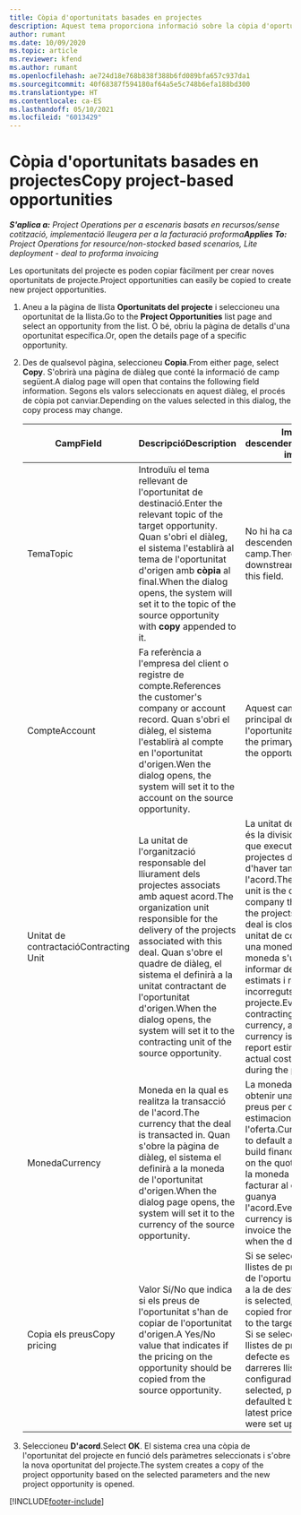 ```yaml
---
title: Còpia d'oportunitats basades en projectes
description: Aquest tema proporciona informació sobre la còpia d'oportunitats basades en projectes al Project Operations.
author: rumant
ms.date: 10/09/2020
ms.topic: article
ms.reviewer: kfend
ms.author: rumant
ms.openlocfilehash: ae724d18e768b838f388b6fd089bfa657c937da1
ms.sourcegitcommit: 40f68387f594180af64a5e5c748b6efa188bd300
ms.translationtype: HT
ms.contentlocale: ca-ES
ms.lasthandoff: 05/10/2021
ms.locfileid: "6013429"
---
```

# <a name="copy-project-based-opportunities"></a><span data-ttu-id="b77b6-103">Còpia d'oportunitats basades en projectes</span><span class="sxs-lookup"><span data-stu-id="b77b6-103">Copy project-based opportunities</span></span>

<span data-ttu-id="b77b6-104">_**S'aplica a:** Project Operations per a escenaris basats en recursos/sense cotització, implementació lleugera per a la facturació proforma_</span><span class="sxs-lookup"><span data-stu-id="b77b6-104">_**Applies To:** Project Operations for resource/non-stocked based scenarios, Lite deployment - deal to proforma invoicing_</span></span>


<span data-ttu-id="b77b6-105">Les oportunitats del projecte es poden copiar fàcilment per crear noves oportunitats de projecte.</span><span class="sxs-lookup"><span data-stu-id="b77b6-105">Project opportunities can easily be copied to create new project opportunities.</span></span> 

1. <span data-ttu-id="b77b6-106">Aneu a la pàgina de llista **Oportunitats del projecte** i seleccioneu una oportunitat de la llista.</span><span class="sxs-lookup"><span data-stu-id="b77b6-106">Go to the **Project Opportunities** list page and select an opportunity from the list.</span></span> <span data-ttu-id="b77b6-107">O bé, obriu la pàgina de detalls d'una oportunitat específica.</span><span class="sxs-lookup"><span data-stu-id="b77b6-107">Or, open the details page of a specific opportunity.</span></span> 
2. <span data-ttu-id="b77b6-108">Des de qualsevol pàgina, seleccioneu **Copia**.</span><span class="sxs-lookup"><span data-stu-id="b77b6-108">From either page, select **Copy**.</span></span> <span data-ttu-id="b77b6-109">S'obrirà una pàgina de diàleg que conté la informació de camp següent.</span><span class="sxs-lookup"><span data-stu-id="b77b6-109">A dialog page will open that contains the following field information.</span></span> <span data-ttu-id="b77b6-110">Segons els valors seleccionats en aquest diàleg, el procés de còpia pot canviar.</span><span class="sxs-lookup"><span data-stu-id="b77b6-110">Depending on the values selected in this dialog, the copy process may change.</span></span>

    | <span data-ttu-id="b77b6-111">**Camp**</span><span class="sxs-lookup"><span data-stu-id="b77b6-111">**Field**</span></span> | <span data-ttu-id="b77b6-112">**Descripció**</span><span class="sxs-lookup"><span data-stu-id="b77b6-112">**Description**</span></span> | <span data-ttu-id="b77b6-113">**Impacte descendent**</span><span class="sxs-lookup"><span data-stu-id="b77b6-113">**Downstream impact**</span></span> |
    | --- | --- | --- |
    | <span data-ttu-id="b77b6-114">Tema</span><span class="sxs-lookup"><span data-stu-id="b77b6-114">Topic</span></span> | <span data-ttu-id="b77b6-115">Introduïu el tema rellevant de l'oportunitat de destinació.</span><span class="sxs-lookup"><span data-stu-id="b77b6-115">Enter the relevant topic of the target opportunity.</span></span> <span data-ttu-id="b77b6-116">Quan s'obri el diàleg, el sistema l'establirà al tema de l'oportunitat d'origen amb **còpia** al final.</span><span class="sxs-lookup"><span data-stu-id="b77b6-116">When the dialog opens, the system will set it to the topic of the source opportunity with **copy** appended to it.</span></span> | <span data-ttu-id="b77b6-117">No hi ha cap impacte descendent d'aquest camp.</span><span class="sxs-lookup"><span data-stu-id="b77b6-117">There's no downstream impact for this field.</span></span> |
    | <span data-ttu-id="b77b6-118">Compte</span><span class="sxs-lookup"><span data-stu-id="b77b6-118">Account</span></span> | <span data-ttu-id="b77b6-119">Fa referència a l'empresa del client o registre de compte.</span><span class="sxs-lookup"><span data-stu-id="b77b6-119">References the customer's company or account record.</span></span> <span data-ttu-id="b77b6-120">Quan s'obri el diàleg, el sistema l'establirà al compte en l'oportunitat d'origen.</span><span class="sxs-lookup"><span data-stu-id="b77b6-120">Wen the dialog opens, the system will set it to the account on the source opportunity.</span></span> | <span data-ttu-id="b77b6-121">Aquest camp és el client principal de l'oportunitat.</span><span class="sxs-lookup"><span data-stu-id="b77b6-121">This field is the primary customer on the opportunity.</span></span> |
    | <span data-ttu-id="b77b6-122">Unitat de contractació</span><span class="sxs-lookup"><span data-stu-id="b77b6-122">Contracting Unit</span></span> | <span data-ttu-id="b77b6-123">La unitat de l'organització responsable del lliurament dels projectes associats amb aquest acord.</span><span class="sxs-lookup"><span data-stu-id="b77b6-123">The organization unit responsible for the delivery of the projects associated with this deal.</span></span> <span data-ttu-id="b77b6-124">Quan s'obre el quadre de diàleg, el sistema el definirà a la unitat contractant de l'oportunitat d'origen.</span><span class="sxs-lookup"><span data-stu-id="b77b6-124">When the dialog opens, the system will set it to the contracting unit of the source opportunity.</span></span> | <span data-ttu-id="b77b6-125">La unitat de contractació és la divisió de l'empresa que executa els projectes després d'haver tancat l'acord.</span><span class="sxs-lookup"><span data-stu-id="b77b6-125">The contracting unit is the division of the company that executes the projects after the deal is closed.</span></span> <span data-ttu-id="b77b6-126">Cada unitat de contractació té una moneda, i aquesta moneda s'utilitza per informar dels costos estimats i reals incorreguts durant el projecte.</span><span class="sxs-lookup"><span data-stu-id="b77b6-126">Every contracting unit has a currency, and this currency is used to report estimated and actual costs incurred during the project.</span></span> |
    | <span data-ttu-id="b77b6-127">Moneda</span><span class="sxs-lookup"><span data-stu-id="b77b6-127">Currency</span></span> | <span data-ttu-id="b77b6-128">Moneda en la qual es realitza la transacció de l'acord.</span><span class="sxs-lookup"><span data-stu-id="b77b6-128">The currency that the deal is transacted in.</span></span> <span data-ttu-id="b77b6-129">Quan s'obre la pàgina de diàleg, el sistema el definirà a la moneda de l'oportunitat d'origen.</span><span class="sxs-lookup"><span data-stu-id="b77b6-129">When the dialog page opens, the system will set it to the currency of the source opportunity.</span></span> | <span data-ttu-id="b77b6-130">La moneda s'utilitza per obtenir una llista de preus per defecte i crear estimacions financeres a l'oferta.</span><span class="sxs-lookup"><span data-stu-id="b77b6-130">Currency is used to default a price list and build financial estimates on the quote.</span></span> <span data-ttu-id="b77b6-131">Finalment, la moneda s'utilitza per facturar al client quan es guanya l'acord.</span><span class="sxs-lookup"><span data-stu-id="b77b6-131">Eventually, the currency is used to invoice the customer when the deal is won.</span></span> |
    | <span data-ttu-id="b77b6-132">Copia els preus</span><span class="sxs-lookup"><span data-stu-id="b77b6-132">Copy pricing</span></span> | <span data-ttu-id="b77b6-133">Valor Sí/No que indica si els preus de l'oportunitat s'han de copiar de l'oportunitat d'origen.</span><span class="sxs-lookup"><span data-stu-id="b77b6-133">A Yes/No value that indicates if the pricing on the opportunity should be copied from the source opportunity.</span></span> | <span data-ttu-id="b77b6-134">Si se selecciona **Sí**, les llistes de preus es copien de l'oportunitat d'origen a la de destinació.</span><span class="sxs-lookup"><span data-stu-id="b77b6-134">If **Yes** is selected, price lists are copied from the source to the target opportunity.</span></span> <span data-ttu-id="b77b6-135">Si se selecciona **No**, les llistes de preus per defecte es basen en les darreres llistes de preus configurades.</span><span class="sxs-lookup"><span data-stu-id="b77b6-135">If **No** is selected, price lists are defaulted based on the latest price lists that were set up.</span></span> |

3. <span data-ttu-id="b77b6-136">Seleccioneu **D'acord**.</span><span class="sxs-lookup"><span data-stu-id="b77b6-136">Select **OK**.</span></span> <span data-ttu-id="b77b6-137">El sistema crea una còpia de l'oportunitat del projecte en funció dels paràmetres seleccionats i s'obre la nova oportunitat del projecte.</span><span class="sxs-lookup"><span data-stu-id="b77b6-137">The system creates a copy of the project opportunity based on the selected parameters and the new project opportunity is opened.</span></span>


[!INCLUDE[footer-include](../includes/footer-banner.md)]